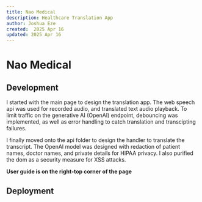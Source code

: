 ```yaml
---
title: Nao Medical
description: Healthcare Translation App
author: Joshua Eze
created:  2025 Apr 16
updated: 2025 Apr 16
---
```


Nao Medical
=========

## Development
I started with the main page to design the translation app. The web speech api was used for recorded audio, and translated text audio playback. To limit traffic on the generative AI (OpenAI) endpoint, debouncing was implemented, as well as error handling to catch translation and transcipting failures.

I finally moved onto the api folder to design the handler to translate the transcript. The OpenAI model was designed with redaction of patient names, doctor names, and private details for HIPAA privacy. I also purified the dom as a security measure for XSS attacks.

__User guide is on the right-top corner of the page__

## Deployment






